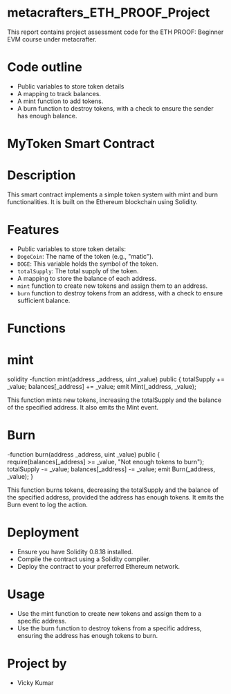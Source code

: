 # metacrafters_ETH_PROOF_Project
This report contains project assessment code for the ETH PROOF: Beginner EVM course under metacrafter.

# Code outline

- Public variables to store token details
- A mapping to track balances.
- A mint function to add tokens.
- A burn function to destroy tokens, with a check to ensure the sender has enough balance.

# MyToken Smart Contract

# Description
This smart contract implements a simple token system with mint and burn functionalities. It is built on the Ethereum blockchain using Solidity.

# Features
  - Public variables to store token details:
  - `DogeCoin`: The name of the token (e.g., "matic").
  - `DOGE`: This variable holds the symbol of the token.
  - `totalSupply`: The total supply of the token.
- A mapping to store the balance of each address.
- `mint` function to create new tokens and assign them to an address.
- `burn` function to destroy tokens from an address, with a check to ensure sufficient balance.

# Functions

# mint
solidity
-function mint(address _address, uint _value) public  {
        totalSupply += _value;
        balances[_address] += _value;
        emit Mint(_address, _value);

This function mints new tokens, increasing the totalSupply and the balance of the specified address. It also emits the Mint event.

# Burn
-function burn(address _address, uint _value) public {
        require(balances[_address] >= _value, "Not enough tokens to burn");
        totalSupply -= _value;
        balances[_address] -= _value;
        emit Burn(_address, _value);
    }

This function burns tokens, decreasing the totalSupply and the balance of the specified address, provided the address has enough tokens. It emits the Burn event to log the action.

# Deployment

- Ensure you have Solidity 0.8.18 installed.
- Compile the contract using a Solidity compiler.
- Deploy the contract to your preferred Ethereum network.

# Usage

- Use the mint function to create new tokens and assign them to a specific address.
- Use the burn function to destroy tokens from a specific address, ensuring the address has enough tokens to burn.

# Project by

- Vicky Kumar

